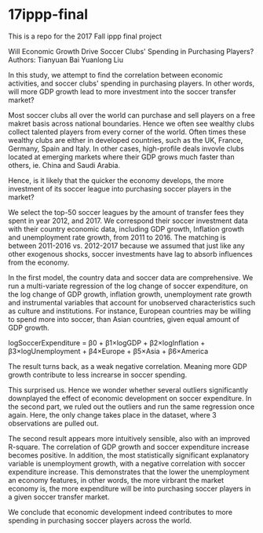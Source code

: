 # 17ippp-final
This is a repo for the 2017 Fall ippp final project

Will Economic Growth Drive Soccer Clubs' Spending in Purchasing Players?
Authors:
  Tianyuan Bai
  Yuanlong Liu  


  In this study, we attempt to find the correlation between economic activities, and soccer clubs' spending in purchasing players. In other words, will more GDP growth lead to more investment into the soccer transfer market?

  Most soccer clubs all over the world can purchase and sell players on a free makret basis across national boundaries. Hence we often see wealthy clubs collect talented players from every corner of the world. Often times these wealthy clubs are either in developed countries, such as the UK, France, Germany, Spain and Italy. In other cases, high-profile deals invovle clubs located at emerging markets where their GDP grows much faster than others, ie. China and Saudi Arabia.

  Hence, is it likely that the quicker the economy develops, the more investment of its soccer league into purchasing soccer players in the market?

  We select the top-50 soccer leagues by the amount of transfer fees they spent in year 2012, and 2017. We correspond their soccer investment data with their country economic data, including GDP growth, Inflation growth and unemployment rate growth, from 2011 to 2016. The matching is between 2011-2016 vs. 2012-2017 because we assumed that just like any other exogenous shocks, soccer investments have lag to absorb influences from the economy.

  In the first model, the country data and soccer data are comprehensive. We run a multi-variate regression of the log change of soccer expenditure, on the log change of GDP growth, inflation growth, unemployment rate growth and instrumental variables that account for unobserved characteristics such as culture and institutions. For instance, European countries may be willing to spend more into soccer, than Asian countries, given equal amount of GDP growth.

  logSoccerExpenditure = β0 + β1×logGDP + β2×logInflation + β3×logUnemployment + β4×Europe + β5×Asia + β6×America

  The result turns back, as a weak negative correlation. Meaning more GDP growth contribute to less increarse in soccer spending.

  This surprised us. Hence we wonder whether several outliers significantly downplayed the effect of economic development on soccer expenditure. In the second part, we ruled out the outliers and run the same regression once again. Here, the only change takes place in the dataset, where 3 observations are pulled out.

  The second result appears more intuitively sensible, also with an improved R-square. The correlation of GDP growth and soccer expenditure increase becomes positive. In addition, the most statistically significant explanatory variable is unemployment growth, with a negative correlation with soccer expenditure increase. This demonstrates that the lower the unemployment an economy features, in other words, the more virbrant the market economy is, the more expenditure will be into purchasing soccer players in a given soccer transfer market.

  We conclude that economic development indeed contributes to more spending in purchasing soccer players across the world.

